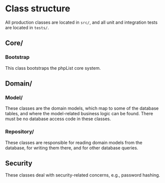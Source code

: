 # Class structure

All production classes are located in `src/`, and all unit and integration
tests are located in `tests/`.


## Core/

### Bootstrap

This class bootstraps the phpList core system.


## Domain/

### Model/

These classes are the domain models, which map to some of the database tables,
and where the model-related business logic can be found. There must be no
database access code in these classes.

### Repository/

These classes are responsible for reading domain models from the database,
for writing them there, and for other database queries.


## Security

These classes deal with security-related concerns, e.g., password hashing.



